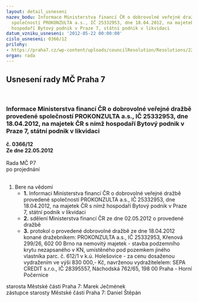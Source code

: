 ```yaml
---
layout: detail_usneseni
nazev_bodu: Informace Ministerstva financí ČR o dobrovolné veřejné dražbě provedené
  společností PROKONZULTA a.s., IČ 25332953, dne 18.04.2012, na majetek ČR s nímž
  hospodaří Bytový podnik v Praze 7, státní podnik v likvidaci
datum_vzniku_usneseni: '2012-05-22 00:00:00'
cislo_usneseni: 0366/12
prilohy:
- https://praha7.cz/wp-content/uploads/councilResolution/Resolutions/22824/29-12-priloha_1.pdf
organ: rada
---
```

<div id="ucUsn_pList" class="usn">
	<span><h2>Usnesení rady MČ Praha 7 </h2>
<br></span><div class="standBody">
<span><h3>Informace Ministerstva financí ČR o dobrovolné veřejné dražbě provedené společností PROKONZULTA a.s., IČ 25332953, dne 18.04.2012, na majetek ČR s nímž hospodaří Bytový podnik v Praze 7, státní podnik v likvidaci</h3></span><div class="center">
		<strong>č. 0366/12</strong><br>
	</div>
<div class="center">
		<strong>Ze dne 22.05.2012</strong><br><br>
	</div>Rada MČ P7<br> po projednání<br><br><ol><li>Bere na vědomí<ul>
<li>
<strong>1.</strong> Informaci Ministerstva financí ČR o dobrovolné veřejné dražbě provedené společností PROKONZULTA a.s., IČ 25332953, dne 18.04.2012, na majetek ČR s nímž hospodaří Bytový podnik v Praze 7, státní podnik v likvidaci</li>
<li>
<strong>2.</strong> sdělení Ministerstva financí ČR ze dne 02.05.2012  o provedené dražbě</li>
<li>
<strong>3.</strong> protokol o provedené dobrovolné dražbě ze dne 18.04.2012 konané dražebníkem: PROKONZULTA a.s., IČ 25332953, Křenová 299/26, 602 00  Brno na nemovitý majetek - stavba podzemního krytu nezapsaného v KN, umístěného pod pozemkem jiného vlastníka parc. č. 612/1 v k.ú. Holešovice - za cenu dosaženou vydražením ve výši 830 000,- Kč, navrženou vydražitelelem: SEPA CREDIT s.r.o., IČ 28395557, Náchodská 762/65, 198 00  Praha - Horní Počernice</li>
</ul>
</li></ol>starosta Městské části Praha 7: Marek Ječmének<br>zástupce starosty Městské části Praha 7: Daniel Štěpán 
</div>
</div>